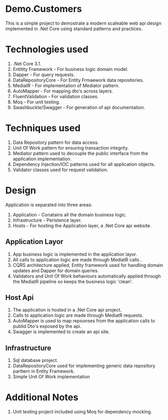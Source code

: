 # Demo.Customers
This is a simple project to demostrate a modern scaleable web api design implemented in .Net Core using standard patterns and practices.

# Technologies used
1.  .Net Core 3.1.
1.  Entitity Framework - For business logic domain model.
1.  Dapper - For query requests.
1.  DataRepositoryCore - For Entity Frmaework data repositories.
1.  MediatR - For implementation of Mediator pattern.
1.  AutoMapper - For mapping dto's across layers.
1.  FluentValidation - For validation classes.
1.  Moq - For unit testing.
1.  Swashbuckle/Swagger - For generation of api documentation.

# Techniques used
1.  Data Repository pattern for data access.
1.  Unit Of Work pattern for ensuring transaction integrity.
1.  Mediator pattern used to decouple the public interface from the application implementation.
1.  Dependency Injection/IOC patterns used for all application objects.
1.  Validator classes used for request validation.

# Design
Application is separated into three areas:
1.  Application - Conatains all the domain business logic.
1.  Infrastructure - Peristence layer.
1.  Hosts - For hosting the Application layer, a .Net Core api website.

## Application Layor
1.  App business logic is implemented in the application layor.
1.  All calls to application logic are made through MediatR calls .
1.  CQRS architecture applied, Entity framework used for handling domain updates and Dapper for domain queries.
1.  Validators and Unit Of Work behaviours automatically applied through the MediatR pipeline so keeps the business logic 'clean'.

## Host Api
1.  The application is hosted in a .Net Core api project.
1.  Calls to application logic are made through MediatR requests.
1.  AutoMapper is used to map repsonses from the application calls to publid Dto's exposed by the api.
1.  Swagger is implemented to create an api site.

## Infrastructure 
1.  Sql database project.
1.  DataRepositoryCore used for implementing generic data repository parttern in Entity Framework.
1.  Simple Unit Of Work implementation


# Additional Notes
1.  Unit testing project included using Moq for dependency mocking.
